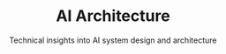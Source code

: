 ---
layout: category
title: "AI Architecture"
subtitle: "Technical insights into AI system design and architecture"
category: ai-architecture
---